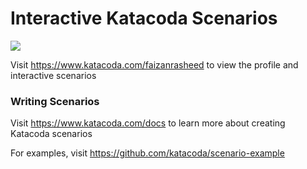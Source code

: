 # Interactive Katacoda Scenarios

[![](http://shields.katacoda.com/katacoda/faizanrasheed/count.svg)](https://www.katacoda.com/faizanrasheed "Get your profile on Katacoda.com")

Visit https://www.katacoda.com/faizanrasheed to view the profile and interactive scenarios

### Writing Scenarios
Visit https://www.katacoda.com/docs to learn more about creating Katacoda scenarios

For examples, visit https://github.com/katacoda/scenario-example
